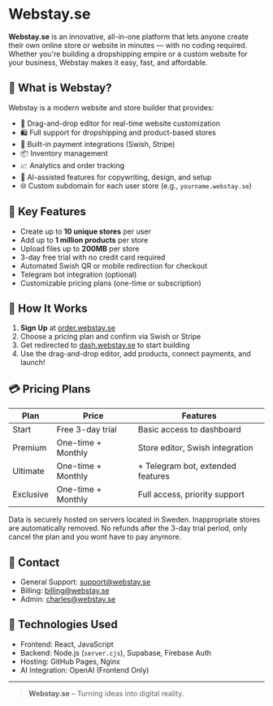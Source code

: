 # Webstay.se

**Webstay.se** is an innovative, all-in-one platform that lets anyone create their own online store or website in minutes — with no coding required. Whether you're building a dropshipping empire or a custom website for your business, Webstay makes it easy, fast, and affordable.

## 🚀 What is Webstay?

Webstay is a modern website and store builder that provides:
- 🧩 Drag-and-drop editor for real-time website customization
- 🛍️ Full support for dropshipping and product-based stores
- 🔌 Built-in payment integrations (Swish, Stripe)
- 📦 Inventory management
- 📈 Analytics and order tracking
- 🧠 AI-assisted features for copywriting, design, and setup
- 🌐 Custom subdomain for each user store (e.g., `yourname.webstay.se`)

## 🌟 Key Features

- Create up to **10 unique stores** per user
- Add up to **1 million products** per store
- Upload files up to **200MB** per store
- 3-day free trial with no credit card required
- Automated Swish QR or mobile redirection for checkout
- Telegram bot integration (optional)
- Customizable pricing plans (one-time or subscription)

## 🧠 How It Works

1. **Sign Up** at [order.webstay.se](https://order.webstay.se)
2. Choose a pricing plan and confirm via Swish or Stripe
3. Get redirected to [dash.webstay.se](https://dash.webstay.se) to start building
4. Use the drag-and-drop editor, add products, connect payments, and launch!

## 💳 Pricing Plans

| Plan        | Price           | Features |
|-------------|-----------------|----------|
| Start       | Free 3-day trial | Basic access to dashboard |
| Premium     | One-time + Monthly | Store editor, Swish integration |
| Ultimate    | One-time + Monthly | + Telegram bot, extended features |
| Exclusive   | One-time + Monthly | Full access, priority support |


Data is securely hosted on servers located in Sweden. Inappropriate stores are automatically removed. No refunds after the 3-day trial period, only cancel the plan and you wont have to pay anymore.

## 📧 Contact

- General Support: [support@webstay.se](mailto:support@webstay.se)
- Billing: [billing@webstay.se](mailto:billing@webstay.se)
- Admin: [charles@webstay.se](mailto:charles@webstay.se)

## 🔧 Technologies Used

- Frontend: React, JavaScript
- Backend: Node.js (`server.cjs`), Supabase, Firebase Auth
- Hosting: GitHub Pages, Nginx
- AI Integration: OpenAI (Frontend Only)

---

> **Webstay.se** – Turning ideas into digital reality.
